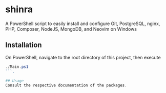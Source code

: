 # shinra
A PowerShell script to easily install and configure Git, PostgreSQL, nginx, PHP, Composer, NodeJS, MongoDB, and Neovim on Windows

## Installation
On PowerShell, navigate to the root directory of this project, then execute
```powershell
./Main.ps1
```.

## Usage
Consult the respective documentation of the packages.
